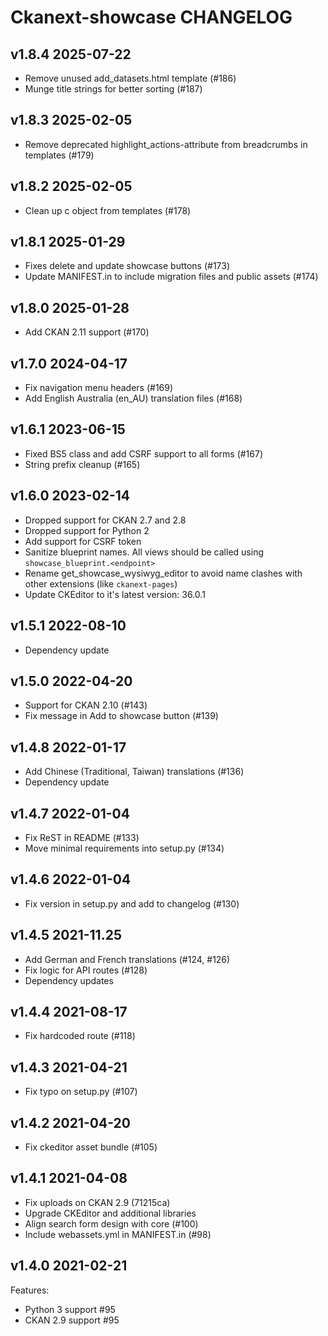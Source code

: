 # Ckanext-showcase CHANGELOG

## v1.8.4 2025-07-22

* Remove unused add_datasets.html template (#186)
* Munge title strings for better sorting (#187)

## v1.8.3 2025-02-05

* Remove deprecated highlight_actions-attribute from breadcrumbs in templates (#179)

## v1.8.2 2025-02-05

* Clean up c object from templates (#178)

## v1.8.1 2025-01-29

*  Fixes delete and update showcase buttons (#173)
*  Update MANIFEST.in to include migration files and public assets (#174)

## v1.8.0 2025-01-28

* Add CKAN 2.11 support (#170) 

## v1.7.0 2024-04-17

* Fix navigation menu headers (#169)
* Add English Australia (en_AU) translation files (#168)

## v1.6.1 2023-06-15
* Fixed BS5 class and add CSRF support to all forms (#167)
* String prefix cleanup (#165)

## v1.6.0 2023-02-14

* Dropped support for CKAN 2.7 and 2.8
* Dropped support for Python 2
* Add support for CSRF token
* Sanitize blueprint names. All views should be called using `showcase_blueprint.<endpoint>`
* Rename get_showcase_wysiwyg_editor to avoid name clashes with other extensions (like `ckanext-pages`)
* Update CKEditor to it's latest version: 36.0.1

## v1.5.1 2022-08-10

* Dependency update

## v1.5.0 2022-04-20

* Support for CKAN 2.10 (#143)
* Fix message in Add to showcase button (#139)

## v1.4.8 2022-01-17

* Add Chinese (Traditional, Taiwan) translations (#136)
* Dependency update

## v1.4.7 2022-01-04

* Fix ReST in README (#133)
* Move minimal requirements into setup.py (#134)

## v1.4.6 2022-01-04

* Fix version in setup.py and add to changelog (#130)

## v1.4.5 2021-11.25

* Add German and French translations (#124, #126)
* Fix logic for API routes (#128)
* Dependency updates

## v1.4.4 2021-08-17

* Fix hardcoded route (#118)

## v1.4.3 2021-04-21

* Fix typo on setup.py (#107)


## v1.4.2 2021-04-20

* Fix ckeditor asset bundle (#105)


## v1.4.1 2021-04-08

* Fix uploads on CKAN 2.9 (71215ca)
* Upgrade CKEditor and additional libraries
* Align search form design with core (#100)
* Include webassets.yml in MANIFEST.in (#98)

## v1.4.0 2021-02-21

Features:

* Python 3 support #95
* CKAN 2.9 support #95

